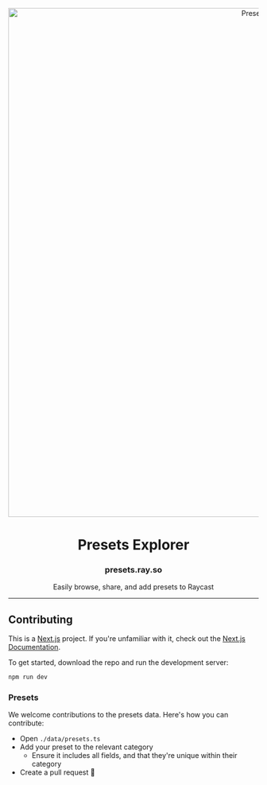 <!-- TEXT_SECTION:header:START -->
<p align="center">
  <a href="https://presets.ray.so" target="_blank" rel="noopener noreferrer">
    <img width="1024" src="https://presets.ray.so/og-image.png" alt="Preset Explorer">
  </a>
</p>
<h1 align="center">
  Presets Explorer
</h1>
<h3 align="center">
  presets.ray.so
</h3>
<p align="center">
  Easily browse, share, and add presets to Raycast
</p>

<!-- TEXT_SECTION:header:END -->

---

## Contributing

This is a [Next.js](https://nextjs.org/) project. If you're unfamiliar with it, check out the [Next.js Documentation](https://nextjs.org/docs).

To get started, download the repo and run the development server:

```bash
npm run dev
```

### Presets

We welcome contributions to the presets data. Here's how you can contribute:

- Open `./data/presets.ts`
- Add your preset to the relevant category
  - Ensure it includes all fields, and that they're unique within their category
- Create a pull request 🚀
